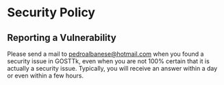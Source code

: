 # Security Policy

## Reporting a Vulnerability

Please send a mail to pedroalbanese@hotmail.com when you found a security issue in GOSTTk, even when you are not 100% certain 
that it is actually a security issue. Typically, you will receive an answer within a day or even within a few hours.

